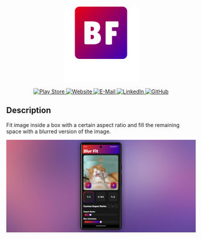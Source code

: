 <p align="center">
  <img src="assets/designs/icon-github.png" width="200" alt="Blur Fit Icon" /><br/>
</p>

<p align="center">
  <a href="https://play.google.com/store/apps/details?id=at.simonmader.blur_fit">
    <img src="https://img.shields.io/badge/Blur%20Fit-Play%20Store-green?logo=googleplay&logoColor=green" alt="Play Store" />
  </a>
  <a href="https://simonmader.at/">
    <img src="https://img.shields.io/badge/simonmader.at-Website-orange?logo=brave&logoColor=orange" alt="Website" />
  </a>
  <a href="mailto:mail@simonmader.at">  
    <img src="https://img.shields.io/badge/mail%40simonmader.at-E--Mail-red?logo=gmail&logoColor=red" alt="E-Mail" />
  </a>
  <a href="https://www.linkedin.com/in/simonmader/">  
    <img src="https://img.shields.io/badge/simonmader-LinkedIn-blue?logo=linkedin&logoColor=blue" alt="LinkedIn" />
  </a>
  <a href="https://github.com/simonmader17">  
    <img src="https://img.shields.io/badge/simonmader17-GitHub-lightgray?logo=github&logoColor=lightgray" alt="GitHub" />
  </a>
</p>

## Description

Fit image inside a box with a certain aspect ratio and fill the remaining space with a blurred version of the image.

![Readme Banner](assets/designs/vorstellungsgrafik.png)

<!--
## Images

<p float="left">
  <img src="assets/designs/Blur%20Fit%202x%20free%20to%20use/screenshot-free-to-use-1.png" alt="Screenshot 1" width="16.2%" />
  <img src="assets/designs/Blur%20Fit%202x%20free%20to%20use/screenshot-free-to-use-2.png" alt="Screenshot 2" width="16.2%" />
  <img src="assets/designs/Blur%20Fit%202x%20free%20to%20use/screenshot-free-to-use-3.png" alt="Screenshot 3" width="16.2%" />
  <img src="assets/designs/Blur%20Fit%202x%20free%20to%20use/screenshot-free-to-use-4.png" alt="Screenshot 4" width="16.2%" />
  <img src="assets/designs/Blur%20Fit%202x%20free%20to%20use/screenshot-free-to-use-5.png" alt="Screenshot 5" width="16.2%" />
  <img src="assets/designs/Blur%20Fit%202x%20free%20to%20use/screenshot-free-to-use-6.png" alt="Screenshot 6" width="16.2%" />
</p>
-->
